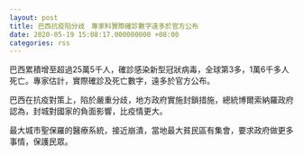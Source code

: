 ```yaml
---
layout: post
title: 巴西抗疫陷分歧　專家料實際確診數字遠多於官方公布
date: 2020-05-19 15:08:17.000000000 +08:00
categories: rss
---
```


巴西累積增至超過25萬5千人，確診感染新型冠狀病毒，全球第3多，1萬6千多人死亡。專家估計，實際確診及死亡數字，遠多於官方公布。

巴西在抗疫對策上，陷於嚴重分歧，地方政府實施封鎖措施，總統博爾索納羅政府認為，封城對國家的負面影響，比疫情更大。

最大城市聖保羅的醫療系統，接近崩潰，當地最大貧民區有集會，要求政府做更多事情，保護民眾。
